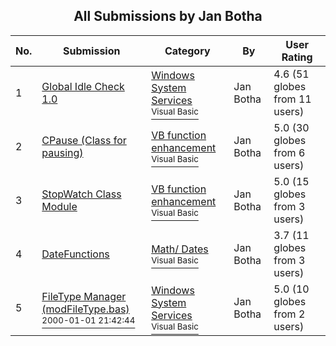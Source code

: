 ﻿<div align="center">

## All Submissions by Jan Botha

</div>

No.  | Submission | Category | By   | User Rating
---- | ---------- | -------- | ---- | -----------
1 | [Global Idle Check 1\.0<br />](https://github.com/Planet-Source-Code/jan-botha-global-idle-check-1-0__1-8776) | [Windows System Services<br /><sup>Visual Basic</sup>](../ByCategory/windows-system-services__1-35.md) | Jan Botha | 4.6 (51 globes from 11 users)
2 | [CPause \(Class for pausing\)<br />](https://github.com/Planet-Source-Code/jan-botha-cpause-class-for-pausing__1-2497) | [VB function enhancement<br /><sup>Visual Basic</sup>](../ByCategory/vb-function-enhancement__1-25.md) | Jan Botha | 5.0 (30 globes from 6 users)
3 | [StopWatch Class Module<br />](https://github.com/Planet-Source-Code/jan-botha-stopwatch-class-module__1-2490) | [VB function enhancement<br /><sup>Visual Basic</sup>](../ByCategory/vb-function-enhancement__1-25.md) | Jan Botha | 5.0 (15 globes from 3 users)
4 | [DateFunctions<br />](https://github.com/Planet-Source-Code/jan-botha-datefunctions__1-3579) | [Math/ Dates<br /><sup>Visual Basic</sup>](../ByCategory/math-dates__1-37.md) | Jan Botha | 3.7 (11 globes from 3 users)
5 | [FileType Manager \(modFileType\.bas\)<br /><sup>2000-01-01 21:42:44</sup>](https://github.com/Planet-Source-Code/jan-botha-filetype-manager-modfiletype-bas__1-5237) | [Windows System Services<br /><sup>Visual Basic</sup>](../ByCategory/windows-system-services__1-35.md) | Jan Botha | 5.0 (10 globes from 2 users)
